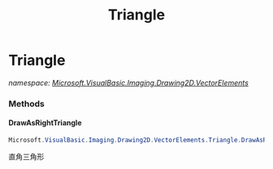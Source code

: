 ﻿---
title: Triangle
---

# Triangle
_namespace: [Microsoft.VisualBasic.Imaging.Drawing2D.VectorElements](N-Microsoft.VisualBasic.Imaging.Drawing2D.VectorElements.html)_



### Methods

#### DrawAsRightTriangle
```csharp
Microsoft.VisualBasic.Imaging.Drawing2D.VectorElements.Triangle.DrawAsRightTriangle(System.Int32,System.Int32)
```
直角三角形




